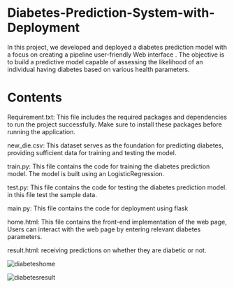 # Diabetes-Prediction-System-with-Deployment
In this project, we developed and deployed a diabetes prediction model with a focus on creating a pipeline user-friendly Web interface . The objective is to build a predictive model capable of assessing the likelihood of an individual having diabetes based on various health parameters.
# Contents
Requirement.txt: This file includes the required packages and dependencies to run the project successfully. Make sure to install these packages before running the application.

new_die.csv: This dataset serves as the foundation for predicting diabetes, providing sufficient data for training and testing the model.

train.py: This file contains the code for training the diabetes prediction model. The model is built using an LogisticRegression.

test.py: This file contains the code for testing the diabetes prediction model. in this file test the sample data.

main.py: This file contains the code for deployment using flask

home.html: This file contains the front-end implementation of the web page, Users can interact with the web page by entering relevant diabetes parameters.

result.html: receiving predictions on whether they are diabetic or not.


![diabeteshome](https://github.com/user-attachments/assets/f2a8b505-e5a2-4b83-b1d3-048bb00da0d4)


![diabetesresult](https://github.com/user-attachments/assets/a50ca64e-f080-4a97-b930-fdcecedab9c2)
